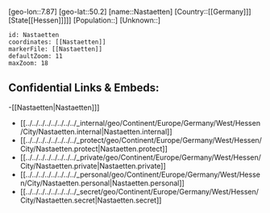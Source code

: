 ﻿---
location: [50.2,7.87]
mapzoom: [7,12] 
mapmarker: city 
type: City
tags:
- geo/City


SpocWebEntityId: 32745
isDeleted: false
confidential: public

---
[geo-lon::7.87]
[geo-lat::50.2]
[name::Nastaetten]
[Country::[[Germany]]]
[State[[Hessen]]]]]
[Population::]
[Unknown::]


```leaflet
id: Nastaetten
coordinates: [[Nastaetten]]
markerFile: [[Nastaetten]]
defaultZoom: 11 
maxZoom: 18
```


## Confidential Links & Embeds: 
-[[Nastaetten|Nastaetten]]] 
- [[../../../../../../../../_internal/geo/Continent/Europe/Germany/West/Hessen/City/Nastaetten.internal|Nastaetten.internal]] 
- [[../../../../../../../../_protect/geo/Continent/Europe/Germany/West/Hessen/City/Nastaetten.protect|Nastaetten.protect]] 
- [[../../../../../../../../_private/geo/Continent/Europe/Germany/West/Hessen/City/Nastaetten.private|Nastaetten.private]] 
- [[../../../../../../../../_personal/geo/Continent/Europe/Germany/West/Hessen/City/Nastaetten.personal|Nastaetten.personal]] 
- [[../../../../../../../../_secret/geo/Continent/Europe/Germany/West/Hessen/City/Nastaetten.secret|Nastaetten.secret]] 
